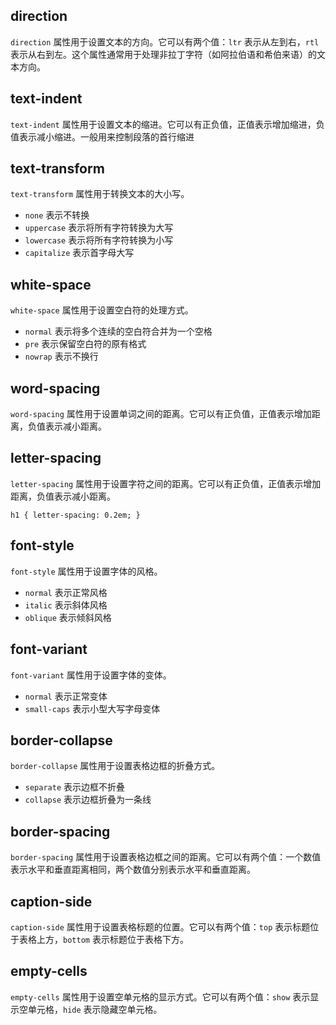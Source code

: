 
## direction

`direction` 属性用于设置文本的方向。它可以有两个值：`ltr` 表示从左到右，`rtl` 表示从右到左。这个属性通常用于处理非拉丁字符（如阿拉伯语和希伯来语）的文本方向。


## text-indent

`text-indent` 属性用于设置文本的缩进。它可以有正负值，正值表示增加缩进，负值表示减小缩进。一般用来控制段落的首行缩进


## text-transform

`text-transform` 属性用于转换文本的大小写。
- `none` 表示不转换
- `uppercase` 表示将所有字符转换为大写
- `lowercase` 表示将所有字符转换为小写
- `capitalize` 表示首字母大写


## white-space

`white-space` 属性用于设置空白符的处理方式。
- `normal` 表示将多个连续的空白符合并为一个空格
- `pre` 表示保留空白符的原有格式
- `nowrap` 表示不换行


## word-spacing

`word-spacing` 属性用于设置单词之间的距离。它可以有正负值，正值表示增加距离，负值表示减小距离。


## letter-spacing

`letter-spacing` 属性用于设置字符之间的距离。它可以有正负值，正值表示增加距离，负值表示减小距离。

`h1 { letter-spacing: 0.2em; }`


## font-style

`font-style` 属性用于设置字体的风格。
- `normal` 表示正常风格
- `italic` 表示斜体风格
- `oblique` 表示倾斜风格


## font-variant

`font-variant` 属性用于设置字体的变体。
- `normal` 表示正常变体
- `small-caps` 表示小型大写字母变体


## border-collapse

`border-collapse` 属性用于设置表格边框的折叠方式。
- `separate` 表示边框不折叠
- `collapse` 表示边框折叠为一条线


## border-spacing

`border-spacing` 属性用于设置表格边框之间的距离。它可以有两个值：一个数值表示水平和垂直距离相同，两个数值分别表示水平和垂直距离。


## caption-side

`caption-side` 属性用于设置表格标题的位置。它可以有两个值：`top` 表示标题位于表格上方，`bottom` 表示标题位于表格下方。


## empty-cells

`empty-cells` 属性用于设置空单元格的显示方式。它可以有两个值：`show` 表示显示空单元格，`hide` 表示隐藏空单元格。

